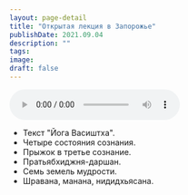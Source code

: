 ```yaml
---
layout: page-detail
title: "Открытая лекция в Запорожье"
publishDate: 2021.09.04
description: ""
tags:
image:
draft: false
---
```


<audio title="2021.09.04 - Открытая лекция в Запорожье.mp3" src="/upload/iblock/065/065b6a975130bd84a83816ac176a1eae.mp3" controls=""></audio>

* Текст "Йога Васиштха".
* Четыре состояния сознания.
* Прыжок в третье сознание.
* Пратьябхиджня-даршан.
* Семь земель мудрости.
* Шравана, манана, нидидхьясана.

  
